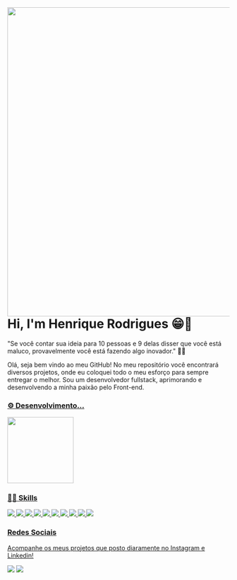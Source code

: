  <img align="right" height="700em" src="https://user-images.githubusercontent.com/79226722/200620439-8d062341-1db3-4cd5-b2fe-2ba02cdaf812.png"/>

  <h1> Hi, I'm Henrique Rodrigues 😁🖖 </h1>
  
  "Se você contar sua ideia para 10 pessoas e 9 delas disser que você está maluco, provavelmente você está fazendo algo inovador." 🗿🍷


  Olá, seja bem vindo ao meu GitHub! No meu repositório você encontrará diversos projetos, onde eu coloquei todo o meu esforço para sempre entregar o melhor. Sou um desenvolvedor fullstack, aprimorando e desenvolvendo a minha paixão pelo Front-end.
  <br>
  
  <a href="https://github.com/Krissafff">


  <div>
  <h3>⚙ Desenvolvimento...</h3>
  <img height="150em" align="center" src=""/>
  <br/>
  </div>
  
  
  <div>
  <h3>🧑‍💻 Skills</h3>
  <img src='https://img.shields.io/badge/HTML5-E34F26?style=for-the-badge&logo=html5&logoColor=white'/>
  <img src='https://img.shields.io/badge/CSS3-1572B6?style=for-the-badge&logo=css3&logoColor=white'/>
  <img src='https://img.shields.io/badge/Sass-CC6699?style=for-the-badge&logo=sass&logoColor=white'/>
  <img src='https://img.shields.io/badge/JavaScript-F7DF1E?style=for-the-badge&logo=javascript&logoColor=black'/>
  <img src='https://img.shields.io/badge/Python-14354C?style=for-the-badge&logo=python&logoColor=white'/>
  <img src='https://img.shields.io/badge/Dart-0175C2?style=for-the-badge&logo=dart&logoColor=white'/>
  <img src='https://img.shields.io/badge/React-20232A?style=for-the-badge&logo=react&logoColor=61DAFB'/>
  <img src='https://img.shields.io/badge/Flutter-02569B?style=for-the-badge&logo=flutter&logoColor=white'/>
  <img src='https://img.shields.io/badge/Figma-F24E1E?style=for-the-badge&logo=figma&logoColor=white'/>
  <img src='https://img.shields.io/badge/Amazon_AWS-FF9900?style=for-the-badge&logo=amazonaws&logoColor=white'/>
  </div>
  
  
  
  <div>
  <h3>Redes Sociais</h3>
  <p> Acompanhe os meus projetos que posto diaramente no Instagram e Linkedin!</p>
  <a href="https://www.instagram.com/hen_fitdev/"> <img src='https://img.shields.io/badge/Instagram-E4405F?style=for-the-badge&logo=instagram&logoColor=white'/></a>
  <a href="https://www.instagram.com/hen_fitdev/"> <img src='https://img.shields.io/badge/LinkedIn-0077B5?style=for-the-badge&logo=linkedin&logoColor=white'/></a>
  </div>

 

